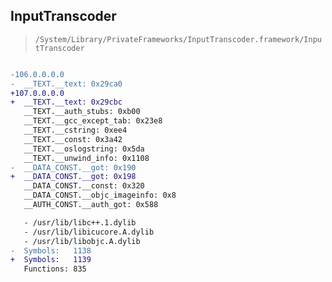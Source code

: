 ## InputTranscoder

> `/System/Library/PrivateFrameworks/InputTranscoder.framework/InputTranscoder`

```diff

-106.0.0.0.0
-  __TEXT.__text: 0x29ca0
+107.0.0.0.0
+  __TEXT.__text: 0x29cbc
   __TEXT.__auth_stubs: 0xb00
   __TEXT.__gcc_except_tab: 0x23e8
   __TEXT.__cstring: 0xee4
   __TEXT.__const: 0x3a42
   __TEXT.__oslogstring: 0x5da
   __TEXT.__unwind_info: 0x1108
-  __DATA_CONST.__got: 0x190
+  __DATA_CONST.__got: 0x198
   __DATA_CONST.__const: 0x320
   __DATA_CONST.__objc_imageinfo: 0x8
   __AUTH_CONST.__auth_got: 0x588

   - /usr/lib/libc++.1.dylib
   - /usr/lib/libicucore.A.dylib
   - /usr/lib/libobjc.A.dylib
-  Symbols:   1138
+  Symbols:   1139
   Functions: 835
 

```
